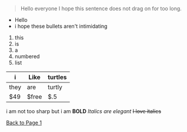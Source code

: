 >Hello everyone I hope this sentence does not drag on for too long.

* Hello 
* i hope these bullets aren't intimidating

1. this
2. is 
3. a 
4. numbered
5. list

i  | Like | turtles
--- | --- | ---
they | are | turtly
$49 | $free | $.5

i am not too sharp but i am **BOLD**
*Italics are elegant*
~~I love italics~~

[Back to Page 1](https://github.com/7staff/Markdown-1/blob/master/README.md)
